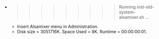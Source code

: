 * >>>>>>>>> Running inst-std-system-alsamixer.sh ...
  * Insert Alsamixer menu in Administration.
  * Disk size = 3051716K. Space Used = 8K. Runtime = 00:00:00:01.
